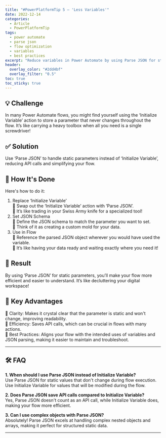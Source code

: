 ```yaml
---
title: "#PowerPlatformTip 5 – 'Less Variables'"
date: 2022-12-14
categories:
  - Article
  - PowerPlatformTip
tags:
  - power automate
  - parse json
  - flow optimization
  - variables
  - best practices
excerpt: "Reduce variables in Power Automate by using Parse JSON for static parameters. Simplify flows, minimize API calls, and improve efficiency with this best practice."
header:
  overlay_color: "#2dd4bf"
  overlay_filter: "0.5"
toc: true
toc_sticky: true
---
```


## 💡 Challenge
In many Power Automate flows, you might find yourself using the ‘Initialize Variable’ action to store a parameter that never changes throughout the flow. It’s like carrying a heavy toolbox when all you need is a single screwdriver!

## ✅ Solution
Use ‘Parse JSON’ to handle static parameters instead of ‘Initialize Variable’, reducing API calls and simplifying your flow.

## 🔧 How It's Done
Here's how to do it:
1. Replace ‘Initialize Variable’  
   🔸 Swap out the ‘Initialize Variable’ action with ‘Parse JSON’.  
   🔸 It’s like trading in your Swiss Army knife for a specialized tool!  
2. Set JSON Schema  
   🔸 Define the JSON schema to match the parameter you want to set.  
   🔸 Think of it as creating a custom mold for your data.  
3. Use in Flow  
   🔸 Reference the parsed JSON object wherever you would have used the variable.  
   🔸 It’s like having your data ready and waiting exactly where you need it!

## 🎉 Result
By using ‘Parse JSON’ for static parameters, you’ll make your flow more efficient and easier to understand. It’s like decluttering your digital workspace!

## 🌟 Key Advantages
🔸 Clarity: Makes it crystal clear that the parameter is static and won't change, improving readability.  
🔸 Efficiency: Saves API calls, which can be crucial in flows with many actions.  
🔸 Best Practices: Aligns your flow with the intended uses of variables and JSON parsing, making it easier to maintain and troubleshoot.

---

## 🛠️ FAQ
**1. When should I use Parse JSON instead of Initialize Variable?**  
Use Parse JSON for static values that don't change during flow execution. Use Initialize Variable for values that will be modified during the flow.

**2. Does Parse JSON save API calls compared to Initialize Variable?**  
Yes, Parse JSON doesn't count as an API call, while Initialize Variable does, making your flow more efficient.

**3. Can I use complex objects with Parse JSON?**  
Absolutely! Parse JSON excels at handling complex nested objects and arrays, making it perfect for structured static data.

---
